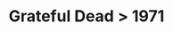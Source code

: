 ---
permalink: /projects/graphics/bootleg-covers/gd/1971
title: 'Grateful Dead > 1971'
artist: 'Grateful_Dead'
year: '1971'
layout: bootlegs
header:
  overlay_image: /assets/img/graphics/bootleg-covers/features/gd/1971.jpg
---